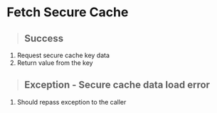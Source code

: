 # Fetch Secure Cache

> ## Success
1. Request secure cache key data
2. Return value from the key

> ## Exception - Secure cache data load error
1. Should repass exception to the caller